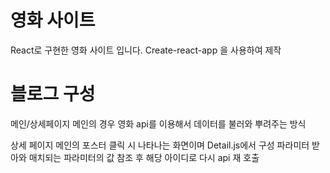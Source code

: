 

# 영화 사이트

React로 구현한 영화 사이트 입니다. 
Create-react-app 을 사용하여 제작

# 블로그 구성

메인/상세페이지
메인의 경우 영화 api를 이용해서 데이터를 불러와 뿌려주는 방식

상세 페이지 
메인의 포스터 클릭 시 나타나는 화면이며 Detail.js에서 구성
파라미터 받아와 매치되는 파라미터의 값 참조 후 해당 아이디로 다시 api 재 호출 




